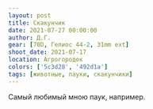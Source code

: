 ```yaml
---
layout: post
title: Скакунчик
date: 2021-07-27 00:00:00
author: Д.Г.
gear: [70D, Гелиос 44-2, 31mm ext]
shoot_date: 2021-07-17
location: Агрогородок
colors: ['5c3d28', '492d1a']
tags: [животные, пауки, скакунчики]
---
```

Самый любимый мною паук, например.
